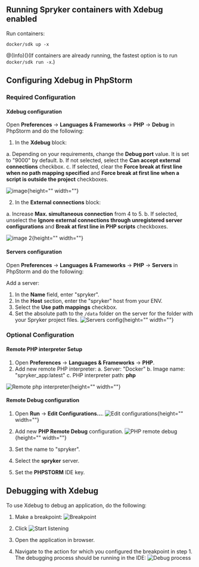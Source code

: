 ## Running Spryker containers with Xdebug enabled

Run containers:
```shell
docker/sdk up -x
```

@(Info)()(If containers are already running, the fastest option is to run `docker/sdk run -x`.)

## Configuring Xdebug in PhpStorm

### Required Configuration

#### Xdebug configuration

Open **Preferences** → **Languages & Frameworks** → **PHP** → **Debug** in PhpStorm and do the following:

1. In the **Xdebug** block:

  a. Depending on your requirements, change the **Debug port** value. It is set to "9000" by default.
  b. If not selected, select the **Can accept external connections** checkbox.
  c. If selected, clear the **Force break at first line when no path mapping specified** and **Force break at first line when a script is outside the project** checkboxes.

![image](https://spryker.s3.eu-central-1.amazonaws.com/docs/Developer+Guide/Installation/Spryker+in+Docker/Debugging+Setup+in+Docker/binary.png){height="" width=""}

2. In the **External connections** block:

  a. Increase **Max. simultaneous connection** from 4 to 5.
  b. If selected, unselect the **Ignore external connections through unregistered server configurations** and **Break at first line in PHP scripts** checkboxes.

![image 2](https://spryker.s3.eu-central-1.amazonaws.com/docs/Developer+Guide/Installation/Spryker+in+Docker/Debugging+Setup+in+Docker/binary2.png){height="" width=""}

#### Servers configuration

Open **Preferences** → **Languages & Frameworks** → **PHP** → **Servers** in PhpStorm and do the following:

Add a server:

1. In the **Name** field, enter "spryker".
2. In the **Host** section, enter the "spryker" host from your ENV.
3. Select the **Use path mappings** checkbox.
4. Set the absolute path to the `/data` folder on the server for the folder with your Spryker project files.
![Servers config](https://spryker.s3.eu-central-1.amazonaws.com/docs/Developer+Guide/Installation/Spryker+in+Docker/Debugging+Setup+in+Docker/servers-confg.png){height="" width=""}


### Optional Configuration

#### Remote PHP interpreter Setup

1. Open **Preferences** → **Languages & Frameworks** → **PHP**.
2. Add new remote PHP interpreter:
  a. Server: "Docker"
  b. Image name: "spryker_app:latest"
  c. PHP interpreter path: **php** 

![Remote php interpreter](https://spryker.s3.eu-central-1.amazonaws.com/docs/Developer+Guide/Installation/Spryker+in+Docker/Debugging+Setup+in+Docker/remote-php-interpreter.png){height="" width=""}

#### Remote Debug configuration

1. Open **Run** → **Edit Configurations...**.
![Edit configurations](https://spryker.s3.eu-central-1.amazonaws.com/docs/Developer+Guide/Installation/Spryker+in+Docker/Debugging+Setup+in+Docker/edit-configs.png){height="" width=""}

2. Add new **PHP Remote Debug** configuration.
![PHP remote debug](https://spryker.s3.eu-central-1.amazonaws.com/docs/Developer+Guide/Installation/Spryker+in+Docker/Debugging+Setup+in+Docker/php-remote-debug.png){height="" width=""}

3. Set the name to "spryker".
4. Select the **spryker** server.
5. Set the **PHPSTORM** IDE key.

## Debugging with Xdebug

To use Xdebug to debug an application, do the following:

1. Make a breakpoint:
![Breakpoint](https://spryker.s3.eu-central-1.amazonaws.com/docs/Developer+Guide/Installation/Spryker+in+Docker/Debugging+Setup+in+Docker/breakpoint.png)

2. Click ![Start listening](https://spryker.s3.eu-central-1.amazonaws.com/docs/Developer+Guide/Installation/Spryker+in+Docker/Debugging+Setup+in+Docker/start-listening.png)
3. Open the application in browser.
4. Navigate to the action for which you configured the breakpoint in step 1. The debugging process should be running in the IDE:
![Debug process](https://spryker.s3.eu-central-1.amazonaws.com/docs/Developer+Guide/Installation/Spryker+in+Docker/Debugging+Setup+in+Docker/debug-process.png)
